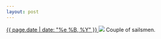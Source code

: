 ```yaml
---
layout: post
---
```


<p>
  <a href="/267">
    <time>{{ page.date | date: "%e %B, %Y" }}</time>
  </a>
  <a href="/267"><img src="{{ site.assets_url }}/267.jpg"/></a>
  <span>Couple of sailsmen.</span>
</p>
